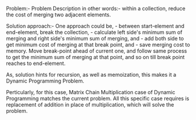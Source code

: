 Problem:- 
Problem Description in other words:- within a collection, reduce the cost of merging two adjacent elements.

Solution approach:-
   One approach could be, 
      - between start-element and end-element, break the collection, 
      - calculate left side's minimum sum of merging and right side's minimum sum of merging, and 
      - add both side to get minimum cost of merging at that break point, and 
      - save merging cost to memory. 
   Move break-point ahead of current one, and follow same process to get the minimum sum of merging at that point, and so on till break point reaches to end-element.

   As, solution hints for recursion, as well as memoization, this makes it a Dynamic Programming Problem.

   Perticularly, for this case, Matrix Chain Multiplication case of Dynamic Programming matches the current problem. All this specific case requires is replacement of addition in place of multiplication, which will solve the problem.